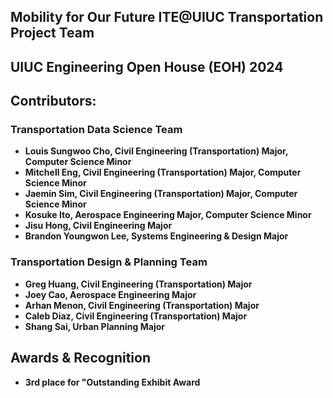 ## Mobility for Our Future ITE@UIUC Transportation Project Team 
## UIUC Engineering Open House (EOH) 2024 

## Contributors:
### Transportation Data Science Team
- **Louis Sungwoo Cho, Civil Engineering (Transportation) Major, Computer Science Minor**
- **Mitchell Eng, Civil Engineering (Transportation) Major, Computer Science Minor**
- **Jaemin Sim, Civil Engineering (Transportation) Major, Computer Science Minor**
- **Kosuke Ito, Aerospace Engineering Major, Computer Science Minor**
- **Jisu Hong, Civil Engineering Major**
- **Brandon Youngwon Lee, Systems Engineering & Design Major**

### Transportation Design & Planning Team
- **Greg Huang, Civil Engineering (Transportation) Major**
- **Joey Cao, Aerospace Engineering Major**
- **Arhan Menon, Civil Engineering (Transportation) Major**
- **Caleb Diaz, Civil Engineering (Transportation) Major**
- **Shang Sai, Urban Planning Major**

## Awards & Recognition
- **3rd place for "Outstanding Exhibit Award**

